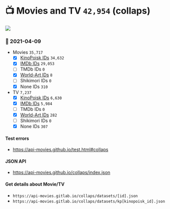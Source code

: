 # :tv: Movies and TV `42,954` (collaps)

<a href="https://API-Movies.github.io"><img src="https://API-Movies.github.io/banner.png?cache"></a>

### :date: 2021-04-09
- Movies `35,717`
  - [x] <a href="https://API-Movies.github.io/collaps/movie_kinopoisk_ids.json">KinoPoisk IDs</a> `34,632`
  - [x] <a href="https://API-Movies.github.io/collaps/movie_imdb_ids.json">IMDb IDs</a> `29,053`
  - [ ] TMDb IDs `0`
  - [x] <a href="https://API-Movies.github.io/collaps/movie_world_art_ids.json">World-Art IDs</a> `8`
  - [ ] Shikimori IDs `0`
  - [x] None IDs `310`
- TV `7,237`
  - [x] <a href="https://API-Movies.github.io/collaps/tv_kinopoisk_ids.json">KinoPoisk IDs</a> `6,630`
  - [x] <a href="https://API-Movies.github.io/collaps/tv_imdb_ids.json">IMDb IDs</a> `5,984`
  - [ ] TMDb IDs `0`
  - [x] <a href="https://API-Movies.github.io/collaps/tv_world_art_ids.json">World-Art IDs</a> `282`
  - [ ] Shikimori IDs `0`
  - [x] None IDs `307`
#### Test errors
- <a href='https://api-movies.github.io/test.html#collaps'>https://api-movies.github.io/test.html#collaps</a>
#### JSON API
- <a href='https://api-movies.github.io/collaps/index.json'>https://api-movies.github.io/collaps/index.json</a>
#### Get details about Movie/TV
- `https://api-movies.gitlab.io/collaps/datasets/[id].json`
- `https://api-movies.gitlab.io/collaps/datasets/kp[kinopoisk_id].json`
